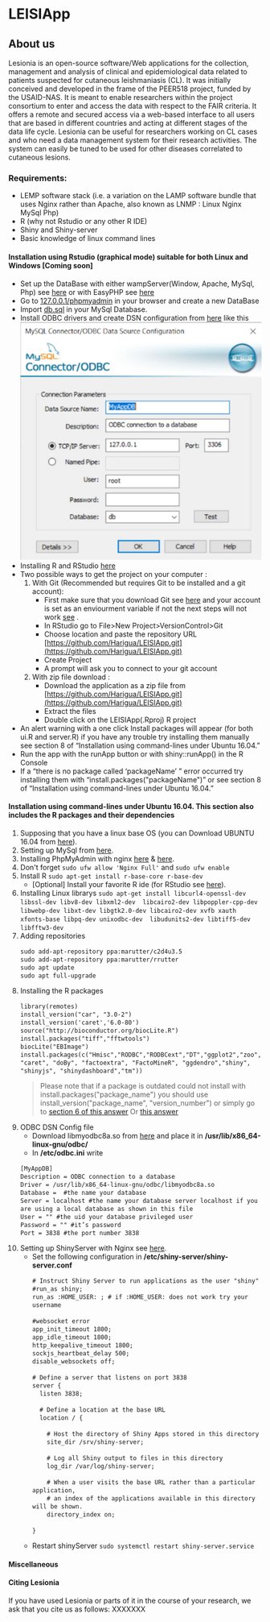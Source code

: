 # LEISIApp

## About us
Lesionia is an open-source software/Web applications for the collection, management and analysis of clinical and epidemiological data related to patients suspected for cutaneous leishmaniasis (CL). It was initially conceived and developed in the frame of the PEER518 project, funded by the USAID-NAS. It is meant to enable researchers within the project consortium to enter and access the data with respect to the FAIR criteria. It offers a remote and secured access via a web-based interface to all users that are based in different countries and acting at different stages of the data life cycle. Lesionia can be useful for researchers working on CL cases and who need a data management system for their research activities. The system can easily be tuned to be used for other diseases correlated to cutaneous lesions.

### Requirements:
- LEMP software stack (i.e. a variation on the LAMP software bundle that uses Nginx rather than Apache, also known as LNMP : Linux Nginx MySql Php)
- R (why not Rstudio or any other R IDE)
- Shiny and Shiny-server
- Basic knowledge of linux command lines 

#### Installation using Rstudio (graphical mode) suitable for both Linux and Windows [Coming soon]

- Set up the DataBase with either wampServer(Window, Apache, MySql, Php) see [here](http://www.wampserver.com/en/) or with EasyPHP see [here](https://www.easyphp.org/)
- Go to [127.0.0.1/phpmyadmin](127.0.0.1/phpmyadmin) in your browser and create a new DataBase
- Import [db.sql](https://github.com/Harigua/LEISIApp/blob/master/db.sql) in your MySql Database.
- Install ODBC drivers and create DSN configuration from [here](https://web.synametrics.com/mysql.htm) like this
![screenshot](https://github.com/Harigua/LEISIApp/blob/master/Screenshot%20from%202019-07-10%2010-03-08(1).jpg)
- Installing R and RStudio [here](https://www.datacamp.com/community/tutorials/installing-R-windows-mac-ubuntu)
- Two possible ways to get the project on your computer :
  1. With Git (Recommended but requires Git to be installed and a git account):
     - First make sure that you download Git see [here](https://git-scm.com/download/win) and your account is set as an enviourment variable if not the next steps will not work [see](http://www.geo.uzh.ch/microsite/reproducible_research/post/rr-rstudio-git/) .
     - In RStudio go to File>New Project>VersionControl>Git
     - Choose location and paste the repository URL [https://github.com/Harigua/LEISIApp.git](https://github.com/Harigua/LEISIApp.git)
     - Create Project 
     - A prompt will ask you to connect to your git account 
  2. With zip file download :
     - Download the application as a zip file from [https://github.com/Harigua/LEISIApp.git](https://github.com/Harigua/LEISIApp.git)
     - Extract the files 
     - Double click on the LEISIApp(.Rproj) R project
- An alert warning with a one click Install packages will appear (for both ui.R and server.R) if you have any trouble try installing them manually see section 8 of “Installation using command-lines under Ubuntu 16.04.”
- Run the app with the runApp button or with shiny::runApp() in the R Console
- If a “there is no package called ‘packageName’ ” error occurred try installing them with “install.packages("packageName")” or see section 8 of “Installation using command-lines under Ubuntu 16.04.”


#### Installation using command-lines under Ubuntu 16.04. This section also includes the R packages and their dependencies

1. Supposing that you have a linux base OS (you can Download UBUNTU 16.04 from [here](http://releases.ubuntu.com/16.04/)).
2. Setting up MySql from [here](https://linuxize.com/series/how-to-install-lemp-stack-on-ubuntu-18-04/).
3. Installing PhpMyAdmin with nginx [here](https://linuxize.com/post/how-to-install-phpmyadmin-with-nginx-on-ubuntu-18-04/) & [here](https://www.digitalocean.com/community/questions/phpmyadmin-got-404-not-found-error-on-nginx-ubuntu-16-04).
4. Don't forget `sudo ufw allow 'Nginx Full'` and `sudo ufw enable`
5. Install R `sudo apt-get install r-base-core r-base-dev`
   - [Optional] Install your favorite R ide (for RStudio see [here](https://www.rstudio.com/products/rstudio/download/)).
6. Installing Linux librarys `sudo apt-get install libcurl4-openssl-dev libssl-dev libv8-dev libxml2-dev  libcairo2-dev libpoppler-cpp-dev libwebp-dev libxt-dev libgtk2.0-dev libcairo2-dev xvfb xauth xfonts-base libpq-dev unixodbc-dev  libudunits2-dev libtiff5-dev libfftw3-dev`
7. Adding repositories 
   ```
   sudo add-apt-repository ppa:marutter/c2d4u3.5
   sudo add-apt-repository ppa:marutter/rrutter
   sudo apt update
   sudo apt full-upgrade
   ```
8. Installing the R packages 
   ```
   library(remotes) 
   install_version("car", "3.0-2") 
   install_version('caret','6.0-80') 
   source("http://bioconductor.org/biocLite.R") 
   install.packages("tiff","fftwtools") 
   biocLite("EBImage")
   install.packages(c("Hmisc","RODBC","RODBCext","DT","ggplot2","zoo","V8","googleVis","cluster","wordcloud","lubridate","multcompView","dygraphs","forecast","GGally","plotly","sqldf","ggmap","labelled","RColorBrewer","ade4", "caret", "doBy", "factoextra", "FactoMineR", "ggdendro","shiny", "shinyjs", "shinydashboard","tm")) 
   ```
   > Please note that if a package is outdated could not install with install.packages("package_name") 
   you should use install_version("package_name", "version_number") or simply go to [section 6 of this answer](https://stackoverflow.com/questions/25721884/how-should-i-deal-with-package-xxx-is-not-available-for-r-version-x-y-z-wa/31293955)
   Or [this answer](https://stackoverflow.com/questions/37222603/i-want-to-use-ebimage-package-but-it-says-it-is-not-available-for-my-version-of)
9. ODBC DSN Config file
   - Download libmyodbc8a.so from [here](https://dev.mysql.com/downloads/connector/odbc/)
   and place it in **/usr/lib/x86_64-linux-gnu/odbc/**
   - In **/etc/odbc.ini** write
   ```
   [MyAppDB]
   Description = ODBC connection to a database
   Driver = /usr/lib/x86_64-linux-gnu/odbc/libmyodbc8a.so
   Database =  #the name your database
   Server = localhost #the name your database server localhost if you are using a local database as shown in this file
   User = "" #the uid your database privileged user
   Password = "" #it’s password 
   Port = 3838 #the port number 3838
   ```
10. Setting up ShinyServer with Nginx see [here](https://www.digitalocean.com/community/tutorials/how-to-set-up-shiny-server-on-ubuntu-16-04).
    - Set the following configuration in **/etc/shiny-server/shiny-server.conf**
      ```
      # Instruct Shiny Server to run applications as the user "shiny"
      #run_as shiny;
      run_as :HOME_USER: ; # if :HOME_USER: does not work try your username
      
      #websocket error
      app_init_timeout 1800;
      app_idle_timeout 1800;
      http_keepalive_timeout 1800;
      sockjs_heartbeat_delay 500;
      disable_websockets off;
      
      # Define a server that listens on port 3838
      server {
        listen 3838;
      
        # Define a location at the base URL
        location / {
      
          # Host the directory of Shiny Apps stored in this directory
          site_dir /srv/shiny-server;
      
          # Log all Shiny output to files in this directory
          log_dir /var/log/shiny-server;
      
          # When a user visits the base URL rather than a particular application,
          # an index of the applications available in this directory will be shown.
          directory_index on;
        
      }
      ```
    - Restart shinyServer `sudo systemctl restart shiny-server.service`
#### Miscellaneous
#### Citing Lesionia
If you have used Lesionia or parts of it in the course of your research, 
we ask that you cite us as follows:
XXXXXXX

